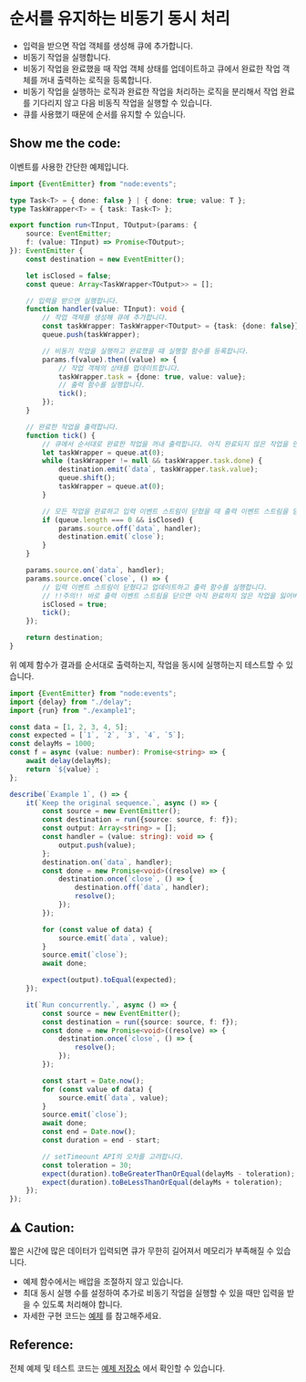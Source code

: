 # 순서를 유지하는 비동기 동시 처리

- 입력을 받으면 작업 객체를 생성해 큐에 추가합니다.
- 비동기 작업을 실행합니다.
- 비동기 작업을 완료했을 때 작업 객체 상태를 업데이트하고 큐에서 완료한 작업 객체를 꺼내 출력하는 로직을 등록합니다.
- 비동기 작업을 실행하는 로직과 완료한 작업을 처리하는 로직을 분리해서 작업 완료를 기다리지 않고 다음 비동직 작업을 실행할 수 있습니다.
- 큐를 사용했기 때문에 순서를 유지할 수 있습니다.

## Show me the code:

이벤트를 사용한 간단한 예제입니다.

```typescript
import {EventEmitter} from "node:events";

type Task<T> = { done: false } | { done: true; value: T };
type TaskWrapper<T> = { task: Task<T> };

export function run<TInput, TOutput>(params: {
    source: EventEmitter;
    f: (value: TInput) => Promise<TOutput>;
}): EventEmitter {
    const destination = new EventEmitter();

    let isClosed = false;
    const queue: Array<TaskWrapper<TOutput>> = [];

    // 입력을 받으면 실행합니다.
    function handler(value: TInput): void {
        // 작업 객체를 생성해 큐에 추가합니다.
        const taskWrapper: TaskWrapper<TOutput> = {task: {done: false}};
        queue.push(taskWrapper);

        // 비동기 작업을 실행하고 완료했을 때 실행할 함수를 등록합니다.
        params.f(value).then((value) => {
            // 작업 객체의 상태를 업데이트합니다.
            taskWrapper.task = {done: true, value: value};
            // 출력 함수를 실행합니다.
            tick();
        });
    }

    // 완료한 작업을 출력합니다.
    function tick() {
        // 큐에서 순서대로 완료한 작업을 꺼내 출력합니다. 아직 완료되지 않은 작업을 만나면 출력을 중단합니다.
        let taskWrapper = queue.at(0);
        while (taskWrapper != null && taskWrapper.task.done) {
            destination.emit(`data`, taskWrapper.task.value);
            queue.shift();
            taskWrapper = queue.at(0);
        }

        // 모든 작업을 완료하고 입력 이벤트 스트림이 닫혔을 때 출력 이벤트 스트림을 닫습니다.
        if (queue.length === 0 && isClosed) {
            params.source.off(`data`, handler);
            destination.emit(`close`);
        }
    }

    params.source.on(`data`, handler);
    params.source.once(`close`, () => {
        // 입력 이벤트 스트림이 닫혔다고 업데이트하고 출력 함수를 실행합니다.
        // !!주의!! 바로 출력 이벤트 스트림을 닫으면 아직 완료하지 않은 작업을 잃어버릴 수 있습니다.
        isClosed = true;
        tick();
    });

    return destination;
}
```

위 예제 함수가 결과를 순서대로 출력하는지, 작업을 동시에 실행하는지 테스트할 수 있습니다.

```typescript
import {EventEmitter} from "node:events";
import {delay} from "./delay";
import {run} from "./example1";

const data = [1, 2, 3, 4, 5];
const expected = [`1`, `2`, `3`, `4`, `5`];
const delayMs = 1000;
const f = async (value: number): Promise<string> => {
    await delay(delayMs);
    return `${value}`;
};

describe(`Example 1`, () => {
    it(`Keep the original sequence.`, async () => {
        const source = new EventEmitter();
        const destination = run({source: source, f: f});
        const output: Array<string> = [];
        const handler = (value: string): void => {
            output.push(value);
        };
        destination.on(`data`, handler);
        const done = new Promise<void>((resolve) => {
            destination.once(`close`, () => {
                destination.off(`data`, handler);
                resolve();
            });
        });

        for (const value of data) {
            source.emit(`data`, value);
        }
        source.emit(`close`);
        await done;

        expect(output).toEqual(expected);
    });

    it(`Run concurrently.`, async () => {
        const source = new EventEmitter();
        const destination = run({source: source, f: f});
        const done = new Promise<void>((resolve) => {
            destination.once(`close`, () => {
                resolve();
            });
        });

        const start = Date.now();
        for (const value of data) {
            source.emit(`data`, value);
        }
        source.emit(`close`);
        await done;
        const end = Date.now();
        const duration = end - start;

        // setTimeount API의 오차를 고려합니다.
        const toleration = 30;
        expect(duration).toBeGreaterThanOrEqual(delayMs - toleration);
        expect(duration).toBeLessThanOrEqual(delayMs + toleration);
    });
});
```

## ⚠️ Caution:

짧은 시간에 많은 데이터가 입력되면 큐가 무한히 길어져서 메모리가 부족해질 수 있습니다.

- 예제 함수에서는 배압을 조절하지 않고 있습니다.
- 최대 동시 실행 수를 설정하여 추가로 비동기 작업을 실행할 수 있을 때만 입력을 받을 수 있도록 처리해야 합니다.
- 자세한 구현
  코드는 [예제](https://github.com/daengdaengLee/til/blob/main/%EC%88%9C%EC%84%9C%EB%A5%BC%20%EC%9C%A0%EC%A7%80%ED%95%98%EB%8A%94%20%EB%B9%84%EB%8F%99%EA%B8%B0%20%EB%8F%99%EC%8B%9C%20%EC%B2%98%EB%A6%AC/example2.ts)
  를 참고해주세요.

## Reference:

전체 예제 및 테스트
코드는 [예제 저장소](https://github.com/daengdaengLee/til/tree/main/%EC%88%9C%EC%84%9C%EB%A5%BC%20%EC%9C%A0%EC%A7%80%ED%95%98%EB%8A%94%20%EB%B9%84%EB%8F%99%EA%B8%B0%20%EB%8F%99%EC%8B%9C%20%EC%B2%98%EB%A6%AC)
에서 확인할 수 있습니다.
